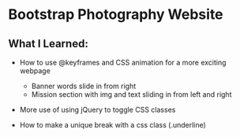  # Bootstrap Photography Website

 ## What I Learned:
 - How to use @keyframes and CSS animation for a more exciting webpage
    - Banner words slide in from right
    - Mission section with img and text sliding in from left and right

 - More use of using jQuery to toggle CSS classes

 - How to make a unique break with a css class (.underline)